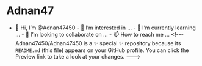 # Adnan47
- 👋 Hi, I’m @Adnan47450 - 👀 I’m interested in ... - 🌱 I’m currently learning ... - 💞️ I’m looking to collaborate on ... - 📫 How to reach me ...  &lt;!--- Adnan47450/Adnan47450 is a ✨ special ✨ repository because its `README.md` (this file) appears on your GitHub profile. You can click the Preview link to take a look at your changes. --->
